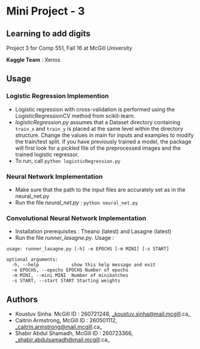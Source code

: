 # Mini Project - 3

## Learning to add digits

Project 3 for Comp 551, Fall 16 at McGill University

**Kaggle Team** : Xenos

## Usage

### Logistic Regression Implemention

* Logistic regression with cross-validation is performed using the LogisticRegressionCV method from scikit-learn.
* _logisticRegression.py_ assumes that a Dataset directory containing `train_x` and `train_y` is placed at the same level within the directory structure. Change the values in main for inputs and examples to modify the train/test split. If you have previously trained a model, the package will first look for a pickled file of the preprocessed images and the trained logistic regressor.
* To run, call `python logisticRegression.py`

### Neural Network Implementation

* Make sure that the path to the input files are accurately set as in the neural_net.py
* Run the file _neural_net.py_ : `python neural_net.py`

### Convolutional Neural Network Implementation

* Installation prerequisites : Theano (latest) and Lasagne (latest)
* Run the file _runner_lasagne.py_. Usage :

```
usage: runner_lasagne.py [-h] -e EPOCHS [-m MINI] [-s START]

optional arguments:
  -h, --help            show this help message and exit
  -e EPOCHS, --epochs EPOCHS Number of epochs
  -m MINI, --mini MINI  Number of minibatches
  -s START, --start START Starting weights
```

## Authors

* Koustuv Sinha. McGill ID : 260721248, _koustuv.sinha@mail.mcgill.ca_
* Caitrin Armstrong, McGill ID : 260501112, _caitrin.armstrong@mail.mcgill.ca_
* Shabir Abdul Shamadh, McGill ID : 260723366, _shabir.abdulsamadh@mail.mcgill.ca_
